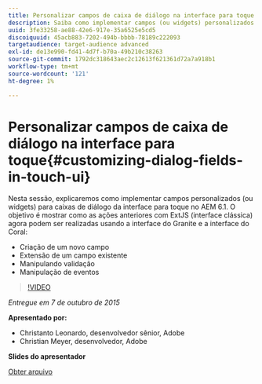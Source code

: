 ```yaml
---
title: Personalizar campos de caixa de diálogo na interface para toque
description: Saiba como implementar campos (ou widgets) personalizados para caixas de diálogo da interface para toque no AEM 6.1. Descubra como as coisas que foram feitas anteriormente com ExtJS (interface clássica) agora podem ser feitas usando a interface do Granite e a interface do Coral.
uuid: 3fe33258-ae88-42e6-917e-35a6525e5cd5
discoiquuid: 45acb883-7202-494b-bbbb-78189c222093
targetaudience: target-audience advanced
exl-id: de13e990-fd41-4d7f-b70a-49b210c38263
source-git-commit: 1792dc318643aec2c12613f621361d72a7a918b1
workflow-type: tm+mt
source-wordcount: '121'
ht-degree: 1%

---
```


# Personalizar campos de caixa de diálogo na interface para toque{#customizing-dialog-fields-in-touch-ui}

Nesta sessão, explicaremos como implementar campos personalizados (ou widgets) para caixas de diálogo da interface para toque no AEM 6.1. O objetivo é mostrar como as ações anteriores com ExtJS (interface clássica) agora podem ser realizadas usando a interface do Granite e a interface do Coral:

* Criação de um novo campo
* Extensão de um campo existente
* Manipulando validação
* Manipulação de eventos

>[!VIDEO](https://video.tv.adobe.com/v/19373/?quality=9)

*Entregue em 7 de outubro de 2015*

**Apresentado por:**

* Christanto Leonardo, desenvolvedor sênior, Adobe
* Christian Meyer, desenvolvedor, Adobe

**Slides do apresentador**

[Obter arquivo](assets/aem-gems-customizing-touch-ui-dialog-fields.pdf)
<!--
[Get back to the Overview](https://helpx.adobe.com/experience-manager/kt/eseminars/gems/aem-index.html)
-->
